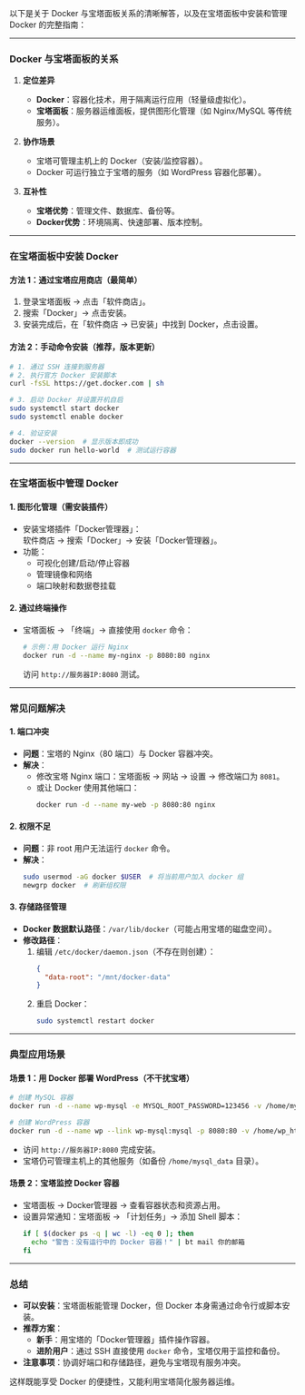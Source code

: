 以下是关于 Docker 与宝塔面板关系的清晰解答，以及在宝塔面板中安装和管理 Docker 的完整指南：

---

### **Docker 与宝塔面板的关系**
1. **定位差异**  
   - **Docker**：容器化技术，用于隔离运行应用（轻量级虚拟化）。  
   - **宝塔面板**：服务器运维面板，提供图形化管理（如 Nginx/MySQL 等传统服务）。  

2. **协作场景**  
   - 宝塔可管理主机上的 Docker（安装/监控容器）。  
   - Docker 可运行独立于宝塔的服务（如 WordPress 容器化部署）。  

3. **互补性**  
   - **宝塔优势**：管理文件、数据库、备份等。  
   - **Docker优势**：环境隔离、快速部署、版本控制。  

---

### **在宝塔面板中安装 Docker**
#### 方法 1：通过宝塔应用商店（最简单）
1. 登录宝塔面板 → 点击「软件商店」。  
2. 搜索「Docker」→ 点击安装。  
3. 安装完成后，在「软件商店 → 已安装」中找到 Docker，点击设置。  

#### 方法 2：手动命令安装（推荐，版本更新）
```bash
# 1. 通过 SSH 连接到服务器
# 2. 执行官方 Docker 安装脚本
curl -fsSL https://get.docker.com | sh

# 3. 启动 Docker 并设置开机自启
sudo systemctl start docker
sudo systemctl enable docker

# 4. 验证安装
docker --version  # 显示版本即成功
sudo docker run hello-world  # 测试运行容器
```

---

### **在宝塔面板中管理 Docker**
#### 1. **图形化管理（需安装插件）**
   - 安装宝塔插件「Docker管理器」：  
     软件商店 → 搜索「Docker」→ 安装「Docker管理器」。  
   - 功能：  
     - 可视化创建/启动/停止容器  
     - 管理镜像和网络  
     - 端口映射和数据卷挂载  

#### 2. **通过终端操作**
   - 宝塔面板 → 「终端」→ 直接使用 `docker` 命令：  
     ```bash
     # 示例：用 Docker 运行 Nginx
     docker run -d --name my-nginx -p 8080:80 nginx
     ```
     访问 `http://服务器IP:8080` 测试。

---

### **常见问题解决**
#### **1. 端口冲突**  
- **问题**：宝塔的 Nginx（80 端口）与 Docker 容器冲突。  
- **解决**：  
  - 修改宝塔 Nginx 端口：宝塔面板 → 网站 → 设置 → 修改端口为 `8081`。  
  - 或让 Docker 使用其他端口：  
    ```bash
    docker run -d --name my-web -p 8080:80 nginx
    ```

#### **2. 权限不足**  
- **问题**：非 root 用户无法运行 `docker` 命令。  
- **解决**：  
  ```bash
  sudo usermod -aG docker $USER  # 将当前用户加入 docker 组
  newgrp docker  # 刷新组权限
  ```

#### **3. 存储路径管理**  
- **Docker 数据默认路径**：`/var/lib/docker`（可能占用宝塔的磁盘空间）。  
- **修改路径**：  
  1. 编辑 `/etc/docker/daemon.json`（不存在则创建）：  
     ```json
     {
       "data-root": "/mnt/docker-data"
     }
     ```  
  2. 重启 Docker：  
     ```bash
     sudo systemctl restart docker
     ```

---

### **典型应用场景**
#### **场景 1：用 Docker 部署 WordPress（不干扰宝塔）**
```bash
# 创建 MySQL 容器
docker run -d --name wp-mysql -e MYSQL_ROOT_PASSWORD=123456 -v /home/mysql_data:/var/lib/mysql mysql:5.7

# 创建 WordPress 容器
docker run -d --name wp --link wp-mysql:mysql -p 8080:80 -v /home/wp_html:/var/www/html wordpress
```
- 访问 `http://服务器IP:8080` 完成安装。  
- 宝塔仍可管理主机上的其他服务（如备份 `/home/mysql_data` 目录）。

#### **场景 2：宝塔监控 Docker 容器**
- 宝塔面板 → Docker管理器 → 查看容器状态和资源占用。  
- 设置异常通知：宝塔面板 → 「计划任务」→ 添加 Shell 脚本：  
  ```bash
  if [ $(docker ps -q | wc -l) -eq 0 ]; then
    echo "警告：没有运行中的 Docker 容器！" | bt mail 你的邮箱
  fi
  ```

---

### **总结**
- **可以安装**：宝塔面板能管理 Docker，但 Docker 本身需通过命令行或脚本安装。  
- **推荐方案**：  
  - **新手**：用宝塔的「Docker管理器」插件操作容器。  
  - **进阶用户**：通过 SSH 直接使用 `docker` 命令，宝塔仅用于监控和备份。  
- **注意事项**：协调好端口和存储路径，避免与宝塔现有服务冲突。  

这样既能享受 Docker 的便捷性，又能利用宝塔简化服务器运维。